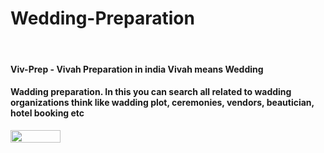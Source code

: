# Wedding-Preparation

</br>
<h4> Viv-Prep - Vivah Preparation in india Vivah means Wedding</h4>
<h4> Wadding preparation. In this you can search all related to 
wadding organizations think like wadding plot, 
ceremonies, vendors, beautician, hotel booking etc</h4>
<img aling="center" height="20px" width="80px" src="https://i.pinimg.com/originals/46/29/6c/46296c4aebbceac640ea8fa9ce8cb879.jpg" 
